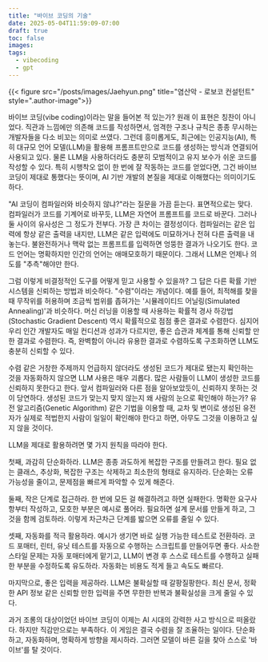 ```yaml
---
title: "바이브 코딩의 기술"
date: 2025-05-04T11:59:09-07:00
draft: true
toc: false
images:
tags:
  - vibecoding
  - gpt
---
```


{{< figure src="/posts/images/Jaehyun.png" title="염산악 - 로보코 컨설턴트" style=".author-image">}}

바이브 코딩(vibe coding)이라는 말을 들어본 적 있는가? 원래 이 표현은 칭찬이 아니었다. 직관과 느낌에만 의존해 코드를 작성하면서, 엄격한 구조나 규칙은 종종 무시하는 개발자들을 다소 비꼬는 의미로 쓰였다. 그런데 흥미롭게도, 최근에는 인공지능(AI), 특히 대규모 언어 모델(LLM)을 활용해 프롬프트만으로 코드를 생성하는 방식과 연결되어 사용되고 있다. 물론 LLM을 사용하더라도 충분히 모범적이고 유지 보수가 쉬운 코드를 작성할 수 있다. 특히 시행착오 없이 한 번에 잘 작동하는 코드를 얻었다면, 그건 바이브 코딩이 제대로 통했다는 뜻이며, AI 기반 개발의 본질을 제대로 이해했다는 의미이기도 하다.

"AI 코딩이 컴파일러와 비슷하지 않냐?"라는 질문을 가끔 듣는다. 표면적으로는 맞다. 컴파일러가 코드를 기계어로 바꾸듯, LLM은 자연어 프롬프트를 코드로 바꾼다. 그러나 둘 사이의 유사성은 그 정도가 전부다. 가장 큰 차이는 결정성이다. 컴파일러는 같은 입력에 항상 같은 출력을 내지만, LLM은 같은 입력에도 미묘하거나 전혀 다른 출력을 내놓는다. 불완전하거나 맥락 없는 프롬프트를 입력하면 엉뚱한 결과가 나오기도 한다. 코드 언어는 명확하지만 인간의 언어는 애매모호하기 때문이다. 그래서 LLM은 언제나 의도를 "추측"해야만 한다.

그럼 이렇게 비결정적인 도구를 어떻게 믿고 사용할 수 있을까? 그 답은 다른 확률 기반 시스템을 신뢰하는 방법과 비슷하다. "수렴"이라는 개념이다. 예를 들어, 최적해를 찾을 때 무작위를 허용하며 조금씩 범위를 좁혀가는 '시뮬레이티드 어닐링(Simulated Annealing)'과 비슷하다. 머신 러닝을 이용할 때 사용하는 확률적 경사 하강법 (Stochastic Gradient Descent) 역시 확률적으로 점점 좋은 결과로 수렴한다. 심지어 우리 인간 개발자도 매일 컨디션과 성과가 다르지만, 좋은 습관과 체계를 통해 신뢰할 만한 결과로 수렴한다. 즉, 완벽함이 아니라 유용한 결과로 수렴하도록 구조화하면 LLM도 충분히 신뢰할 수 있다.

수렴 같은 거창한 주제까지 언급하지 않더라도 생성된 코드가 제대로 됐는지 확인하는 것을 자동화하지 않으면 LLM 사용은 매우 괴롭다. 많은 사람들이 LLM이 생성한 코드를 신뢰하지 못한다고 한다. 앞서 컴파일러와 다른 점을 알아보았듯이, 신뢰하지 못하는 것이 당연하다. 생성된 코드가 맞는지 맞지 않는지 왜 사람의 눈으로 확인해야 하는가? 유전 알고리즘(Genetic Algorithm) 같은 기법을 이용할 때, 교차 및 변이로 생성된 유전자가 실제로 적법한지 사람이 일일이 확인해야 한다고 하면, 아무도 그것을 이용하고 싶지 않을 것이다.

LLM을 제대로 활용하려면 몇 가지 원칙을 따라야 한다.

첫째, 과감히 단순화하라. LLM은 종종 과도하게 복잡한 구조를 만들려고 한다. 필요 없는 클래스, 추상화, 복잡한 구조는 삭제하고 최소한의 형태로 유지하라. 단순화는 오류 가능성을 줄이고, 문제점을 빠르게 파악할 수 있게 해준다.

둘째, 작은 단계로 접근하라. 한 번에 모든 걸 해결하려고 하면 실패한다. 명확한 요구사항부터 작성하고, 모호한 부분은 예시로 풀어라. 필요하면 설계 문서를 만들게 하고, 그것을 함께 검토하라. 이렇게 차근차근 단계를 밟으면 오류를 줄일 수 있다.

셋째, 자동화를 적극 활용하라. 예시가 생기면 바로 실행 가능한 테스트로 전환하라. 코드 포매터, 린터, 유닛 테스트를 자동으로 수행하는 스크립트를 만들어두면 좋다. 사소한 스타일 문제는 자동 포매터에게 맡기고, LLM이 변경 후 스스로 테스트를 수행하고 실패한 부분을 수정하도록 유도하라. 자동화는 비용도 적게 들고 속도도 빠르다.

마지막으로, 좋은 입력을 제공하라. LLM은 불확실할 때 갈팡질팡한다. 최신 문서, 정확한 API 정보 같은 신뢰할 만한 입력을 주면 무한한 반복과 불확실성을 크게 줄일 수 있다.

과거 조롱의 대상이었던 바이브 코딩이 이제는 AI 시대의 강력한 사고 방식으로 떠올랐다. 하지만 직감만으로는 부족하다. 이 게임은 결국 수렴을 잘 조율하는 일이다. 단순화하고, 자동화하며, 명확하게 방향을 제시하라. 그러면 모델이 바른 길을 찾아 스스로 '바이브'를 탈 것이다.
